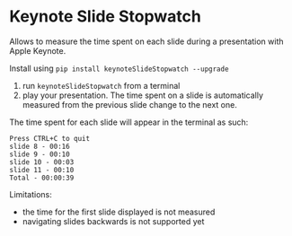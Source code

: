 # Keynote Slide Stopwatch

Allows to measure the time spent on each slide during a presentation with Apple Keynote.

Install using ```pip install keynoteSlideStopwatch --upgrade```

1. run ```keynoteSlideStopwatch``` from a terminal
1. play your presentation. The time spent on a slide is automatically measured from the previous slide change to the next one.

The time spent for each slide will appear in the terminal as such:

```
Press CTRL+C to quit
slide 8 - 00:16
slide 9 - 00:10
slide 10 - 00:03
slide 11 - 00:10
Total - 00:00:39
```

Limitations:
- the time for the first slide displayed is not measured
- navigating slides backwards is not supported yet